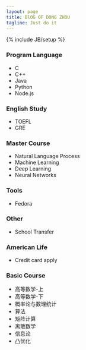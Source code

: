 ```yaml
---
layout: page
title: BlOG OF DONG ZHOU
tagline: Just do it 
---
```

{% include JB/setup %}

### Program Language
- C
- C++
- Java
- Python
- Node.js


### English Study
- TOEFL
- GRE

### Master Course
- Natural Language Process
- Machine Learning
- Deep Learning
- Neural Networks

### Tools
- Fedora

### Other
- School Transfer

### American Life
- Credit card apply

### Basic Course
- 高等数学-上
- 高等数学-下
- 概率论与数理统计
- 算法
- 矩阵计算
- 离散数学
- 信息论
- 凸优化	
